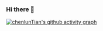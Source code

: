 ### Hi there 👋

<!--
**chenlunTian/chenlunTian** is a ✨ _special_ ✨ repository because its `README.md` (this file) appears on your GitHub profile.

Here are some ideas to get you started:

- 🔭 I’m currently working on ...
- 🌱 I’m currently learning ...
- 👯 I’m looking to collaborate on ...
- 🤔 I’m looking for help with ...
- 💬 Ask me about ...
- 📫 How to reach me: ...
- 😄 Pronouns: ...
- ⚡ Fun fact: ...
-->

[![chenlunTian's github activity graph](https://github-readme-activity-graph.cyclic.app/graph?username=chenlunTian&theme=minimal)](https://github.com/ashutosh00710/github-readme-activity-graph)


